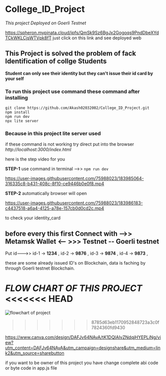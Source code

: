 # College_ID_Project
_This project Deployed on Goerli Testnet_


https://spheron.mypinata.cloud/ipfs/QmSk9Sz6BgJx2Gogoqs9PndDbeXYdTCkWKLCjsWTVpk8fT
just click on this link and see deployed web

## This Project is solved the problem of fack Identification of collge Students

**Student can only see their identity but they can't issue their id card by your self**


### To run this project use command these command after installing 


```
git clone https://github.com/Akash02032002/College_ID_Project.git
npm install
npm run dev   
npx lite server

```

### Because in this project lite server used

if these command is not working try direct put into the browser
_http://localhost:3000/index.html_

here is the step video for you

**STEP-1**  use command in terminal -->> `npm run dev`


https://user-images.githubusercontent.com/75988023/183985064-316335c8-b431-408c-8f10-ce9446b0e0f8.mp4





**STEP-2**  automatically browser will open 

https://user-images.githubusercontent.com/75988023/183986183-c4437518-a6a4-4125-a78e-157cb0d0cd2c.mp4



to check your identity_card 

## before every this first Connect with -->> Metamsk Wallet <--  >>>  Testnet -- Goerli testnet
  

  Put id--->> 
  id-1 -> **1234**  ,
  id-2 -> **9876**  ,
  id-3 -> **9874**  ,
  id-4 -> **9873**  ,

 these are some already issued ID's on Blockchain, data is faching by through Goerli testnet Blockchain.


***FLOW CHART OF THIS PROJECT***
<<<<<<< HEAD
=======
![flowchart of project](https://user-images.githubusercontent.com/75988023/185572312-c58f5961-ab0c-47e0-9163-1ac22dcbfa41.jpeg)
>>>>>>> 8785d63eb1170952848723a3c0f7824360fd9430


https://www.canva.com/design/DAFJv64NAvA/tK1DQIAIvZNdqjHYEPLiNg/view?utm_content=DAFJv64NAvA&utm_campaign=designshare&utm_medium=link2&utm_source=sharebutton


if you want to be owner of this project you have change complete abi code or byte code in app.js file 
